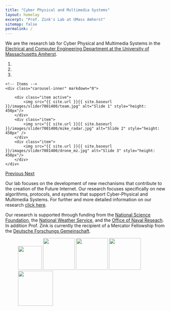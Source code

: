 ```yaml
---
title: "Cyber Physical and Multimedia Systems"
layout: homelay
excerpt: "Prof. Zink's Lab at UMass Amherst"
sitemap: false
permalink: /
---
```


We are the research lab for Cyber Physical and Multimedia Systems in the <a href="https://ece.umass.edu/"> Electrical and Computer Engineering Department at the <a href="https://www.umass.edu/">University of Massachusetts Amherst</a>. 
 

<div markdown="0" id="carousel" class="carousel slide" data-ride="carousel" data-interval="5000" data-pause="hover" >
    <!-- Menu -->
    <ol class="carousel-indicators">
        <li data-target="#carousel" data-slide-to="0" class="active"></li>
        <li data-target="#carousel" data-slide-to="1"></li>
        <li data-target="#carousel" data-slide-to="2"></li>
    </ol>

    <!-- Items -->
    <div class="carousel-inner" markdown="0">

        <div class="item active">
            <img src="{{ site.url }}{{ site.baseurl }}/images/slider7001400/team.jpg" alt="Slide 1" style="height: 450px"/>
        </div>
        <div class="item">
            <img src="{{ site.url }}{{ site.baseurl }}/images/slider7001400/mike_radar.jpg" alt="Slide 2" style="height: 450px" />
        </div>
        <div class="item">
            <img src="{{ site.url }}{{ site.baseurl }}/images/slider7001400/drone_mz.jpg" alt="Slide 3" style="height: 450px"/>
        </div>
    </div> 
  <a class="left carousel-control" href="#carousel" role="button" data-slide="prev">
    <span class="glyphicon glyphicon-chevron-left" aria-hidden="true"></span>
    <span class="sr-only">Previous</span>
  </a>
  <a class="right carousel-control" href="#carousel" role="button" data-slide="next">
    <span class="glyphicon glyphicon-chevron-right" aria-hidden="true"></span>
    <span class="sr-only">Next</span>
  </a>
</div>

<p> Our lab focuses on the development of new mechanisms that contribute to the creation of the Future Internet. Our research focuses specifically on new algorithms, protocols, and systems that support Cyber-Physical and Multimedia Systems.
For further and more detailed information on our research <a href="research">click here</a>.</p>

<p>Our research is supported through funding from the <a href="https://www.nsf.gov/">National Science Foundation</a>, the <a href="https://www.weather.gov/">National Weather Service</a>, and the <a href="https://www.onr.navy.mil/">Office of Naval Reseach</a>. In addition Prof. Zink is currently the recipient of a Mercator Fellowship from the <a href="http://www.dfg.de/en/">Deutsche Forschungs Gemeinschaft</a>.</p> 


             
<figure class="fourth">
  <img src="{{ site.url }}{{ site.baseurl }}/images/logopic/umassamherst.png" style="width: 75px">
  <img src="{{ site.url }}{{ site.baseurl }}/images/logopic/nsf.png" style="width: 100px">
  <img src="{{ site.url }}{{ site.baseurl }}/images/logopic/nws_logo.png" style="width: 100px">
  <img src="{{ site.url }}{{ site.baseurl }}/images/logopic/casa.jpg" style="width: 100px">
  <img src="{{ site.url }}{{ site.baseurl }}/images/logopic/onr.png" style="width: 110px">
</figure>






